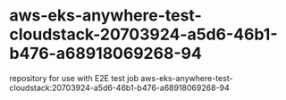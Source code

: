 # aws-eks-anywhere-test-cloudstack-20703924-a5d6-46b1-b476-a68918069268-94
repository for use with E2E test job aws-eks-anywhere-test-cloudstack:20703924-a5d6-46b1-b476-a68918069268-94
